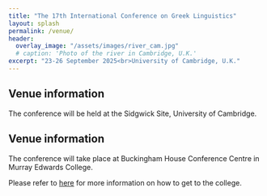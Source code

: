 ```yaml
---
title: "The 17th International Conference on Greek Linguistics"
layout: splash
permalink: /venue/
header:
  overlay_image: "/assets/images/river_cam.jpg"
  # caption: 'Photo of the river in Cambridge, U.K.'
excerpt: "23-26 September 2025<br>University of Cambridge, U.K."
---
```


## Venue information

The conference will be held at the Sidgwick Site, University of Cambridge.



## Venue information

The conference will take place at Buckingham House Conference Centre in Murray Edwards College. 

Please refer to [here](https://www.murrayedwards.cam.ac.uk/about-us/visit-us) for more information on how to get to the college. 
